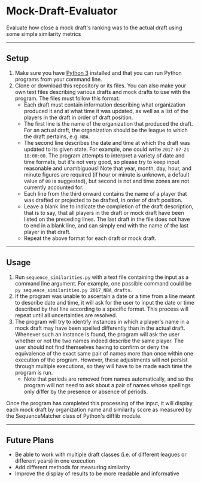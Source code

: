 # Mock-Draft-Evaluator
Evaluate how close a mock draft's ranking was to the actual draft using some simple similarity metrics

----
## Setup
1. Make sure you have [Python 3](https://www.python.org/downloads/) installed and that you can run Python programs from your command line.
2. Clone or download this repository or its files. You can also make your own text files describing various drafts and mock drafts to use with the program. The files must follow this format:
   * Each draft must contain information describing what organization produced it and at what time it was updated, as well as a list of the players in the draft in order of draft position.
   * The first line is the name of the organization that produced the draft. For an actual draft, the organization should be the league to which the draft pertains, e.g. `NBA`.
   * The second line describes the date and time at which the draft was updated to its given state. For example, one could write `2017-07-21 18:00:00`. The program attempts to interpret a variety of date and time formats, but it's not very good, so please try to keep input reasonable and unambiguous! Note that year, month, day, hour, and minute figures are required (if hour or minute is unknown, a default value of `00` is suggested), but second is not and time zones are not currently accounted for.
   * Each line from the third onward contains the name of a player that was drafted or projected to be drafted, in order of draft position.
   * Leave a blank line to indicate the completion of the draft description, that is to say, that all players in the draft or mock draft have been listed on the preceding lines. The last draft in the file does not have to end in a blank line, and can simply end with the name of the last player in that draft.
   * Repeat the above format for each draft or mock draft.

----
## Usage
1. Run `sequence_similarities.py` with a text file containing the input as a command line argument. For example, one possible command could be `py sequence_similarities.py 2017_NBA_drafts`.
2. If the program was unable to ascertain a date or a time from a line meant to describe date and time, it will ask for the user to input the date or time described by that line according to a specific format. This process will repeat until all uncertainties are resolved.
3. The program will try to identify instances in which a player's name in a mock draft may have been spelled differently than in the actual draft. Whenever such an instance is found, the program will ask the user whether or not the two names indeed describe the same player. The user should not find themselves having to confirm or deny the equivalence of the exact same pair of names more than once within one execution of the program. However, these adjustments will not persist through multiple executions, so they will have to be made each time the program is run.
   * Note that periods are removed from names automatically, and so the program will not need to ask about a pair of names whose spellings only differ by the presence or absence of periods.

Once the program has completed this processing of the input, it will display each mock draft by organization name and similarity score as measured by the SequenceMatcher class of Python's difflib module.

---
## Future Plans

* Be able to work with multiple draft classes (i.e. of different leagues or different years) in one execution
* Add different methods for measuring similarity
* Improve the display of results to be more readable and informative
